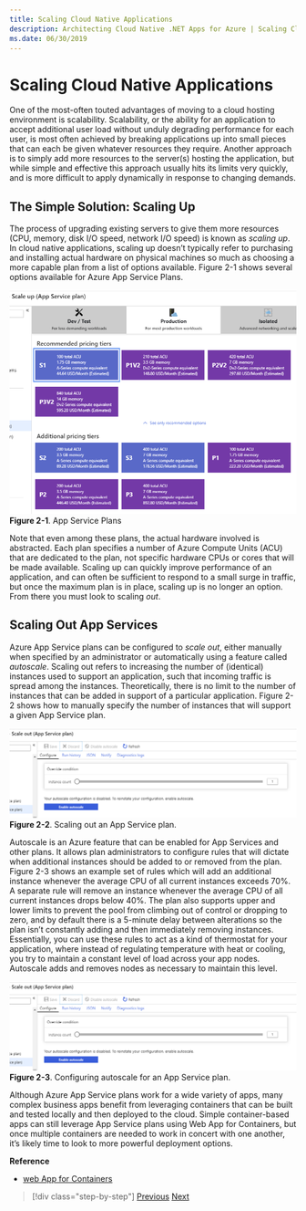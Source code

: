 ```yaml
---
title: Scaling Cloud Native Applications
description: Architecting Cloud Native .NET Apps for Azure | Scaling Cloud Native Applications
ms.date: 06/30/2019
---
```

# Scaling Cloud Native Applications

One of the most-often touted advantages of moving to a cloud hosting environment is scalability. Scalability, or the ability for an application to accept additional user load without unduly degrading performance for each user, is most often achieved by breaking applications up into small pieces that can each be given whatever resources they require. Another approach is to simply add more resources to the server(s) hosting the application, but while simple and effective this approach usually hits its limits very quickly, and is more difficult to apply dynamically in response to changing demands.

## The Simple Solution: Scaling Up

The process of upgrading existing servers to give them more resources (CPU, memory, disk I/O speed, network I/O speed) is known as *scaling up*. In cloud native applications, scaling up doesn’t typically refer to purchasing and installing actual hardware on physical machines so much as choosing a more capable plan from a list of options available. Figure 2-1 shows several options available for Azure App Service Plans.

![App Service Plans](./media/image01.png)
**Figure 2-1**. App Service Plans

Note that even among these plans, the actual hardware involved is abstracted. Each plan specifies a number of Azure Compute Units (ACU) that are dedicated to the plan, not specific hardware CPUs or cores that will be made available. Scaling up can quickly improve performance of an application, and can often be sufficient to respond to a small surge in traffic, but once the maximum plan is in place, scaling up is no longer an option. From there you must look to scaling *out*.

## Scaling Out App Services

Azure App Service plans can be configured to *scale out*, either manually when specified by an administrator or automatically using a feature called *autoscale*. Scaling out refers to increasing the number of (identical) instances used to support an application, such that incoming traffic is spread among the instances. Theoretically, there is no limit to the number of instances that can be added in support of a particular application. Figure 2-2 shows how to manually specify the number of instances that will support a given App Service plan.

![Scaling out an App Service plan.](./media/image02.png)
**Figure 2-2**. Scaling out an App Service plan.

Autoscale is an Azure feature that can be enabled for App Services and other plans. It allows plan administrators to configure rules that will dictate when additional instances should be added to or removed from the plan. Figure 2-3 shows an example set of rules which will add an additional instance whenever the average CPU of all current instances exceeds 70%. A separate rule will remove an instance whenever the average CPU of all current instances drops below 40%. The plan also supports upper and lower limits to prevent the pool from climbing out of control or dropping to zero, and by default there is a 5-minute delay between alterations so the plan isn’t constantly adding and then immediately removing instances. Essentially, you can use these rules to act as a kind of thermostat for your application, where instead of regulating temperature with heat or cooling, you try to maintain a constant level of load across your app nodes. Autoscale adds and removes nodes as necessary to maintain this level.

![Configuring autoscale for an App Service plan.](./media/image02.png)
**Figure 2-3**. Configuring autoscale for an App Service plan.

Although Azure App Service plans work for a wide variety of apps, many complex business apps benefit from leveraging containers that can be built and tested locally and then deployed to the cloud. Simple container-based apps can still leverage App Service plans using Web App for Containers, but once multiple containers are needed to work in concert with one another, it’s likely time to look to more powerful deployment options.

**Reference**

- [web App for Containers](https://azure.microsoft.com/en-us/services/app-service/containers/)

>[!div class="step-by-step"]
>[Previous](../index.md)
>[Next](leveraging-containers-and-orchestrators.md)
